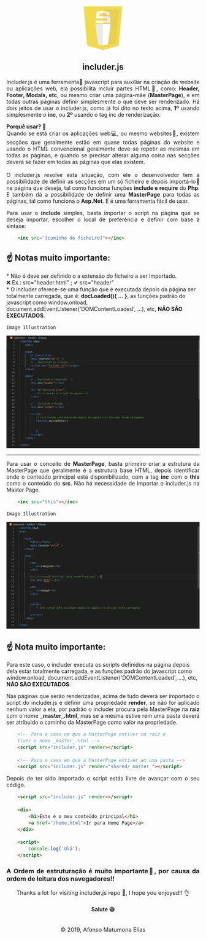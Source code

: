 <p align="center" style="height:120px">
    <img height="120px" src="assets/ico/main_ico.png" />
<p>

<h2 align="center"> includer.js </h2>

<p style="text-align: justify">
    Includer.js é uma ferramenta🔨 javascript para auxiliar na criação de website ou aplicações web, ela possibilita incluir partes HTML📃, como: <b>Header, Footer, Modals, etc</b>, ou mesmo criar uma página-mãe (<b>MasterPage</b>), e em todas outras páginas definir simplesmente o que deve ser renderizado.
    Há dois jeitos de usar o includer.js, como já foi dito no texto acima, <b>1º</b> usando simplesmente o <b>inc</b>, ou <b>2º</b> usando o tag inc de renderização.
</p>

<p style="text-align: justify">
    <b>Porquê usar? 🤔</b><br/>
    Quando se está criar os aplicações web💻, ou mesmo websites📰, existem secções que geralmente estão em quase todas páginas do website e usando o HTML convencional geralmente deve-se repetir as mesmas em todas as páginas, e quando se precisar alterar alguma coisa nas secções deverá se fazer em todas as páginas que elas existem.<br><br>
    O includer.js resolve esta situação, com ele o desenvolvedor tem a possibilidade de definir as secções em um só ficheiro e depois importá-lo📌 na página que deseja, tal como funciona funções <b>include e require</b> do <b>Php</b>. E também dá a possibilidade de definir uma <b>MasterPage</b> para todas as páginas, tal como funciona o <b>Asp.Net</b>. E é uma ferramenta fácil de usar.
</p>

<p style="text-align: justify">
    Para usar o <b>include</b> simples, basta importar o script na página que se deseja importar, escolher o local de preferência e definir com base a sintaxe:
</p>

``` HTML
    <inc src="[caminho do ficheiro]"></inc>
```
<p style="text-align: justify">
    <h2>☝ Notas muito importante:</h2>
    * Não é deve ser definido o a extensão do ficheiro a ser Importado. <br/>❌ Ex.: src="header.html" ; ✔ src="header"<br/> 
    * O includer oferece-se uma função que é executada depois da página ser totalmente carregada, que é: <b>docLoaded(){ ... }</b>, as funções padrão do javascript como window.onload, document.addEventListener('DOMContentLoaded', ...), etc, <b>NÃO SÃO EXECUTADOS</b>.
</p>

    Image Illustration
![Png](assets/ico/eg1.png)

<hr />

<p style="text-align: justify">
    Para usar o conceito de <b>MasterPage</b>, basta primeiro criar a estrutura da MasterPage que geralmente é a estrutura base HTML, depois identificar onde o conteúdo principal está disponibilizado, com a tag <b>inc</b> com o <b>this</b> como o conteúdo do <b>src</b>. Não há necessidade de importar o includer.js na Master Page.
</p>

``` HTML
    <inc src="this"></inc>
```

    Image Illustration
![Png](assets/ico/eg2.png)

<p style="text-align: justify">
    <h2>☝ Nota muito importante:</h2>
    Para este caso, o includer executa os scripts definidos na página depois dela estar totalmente carregada, e as funções padrão do javascript como window.onload, document.addEventListener('DOMContentLoaded', ...), etc, <b>NÃO SÃO EXECUTADOS</b>.
</p>

<p style="text-align: justify">
    Nas páginas que serão renderizadas, acima de tudo deverá ser importado o script do includer.js e definir uma propriedade <b>render</b>, se não for aplicado nenhum valor a ela, por padrão o includer procura pela MasterPage na <b>raiz</b> com o nome <b>_master_.html</b>, mas se a mesma estive rem uma pasta deverá ser atribuido o caminho da MasterPage como valor na propriedade.
</p>

``` HTML
    <!-- Para o caso em que a MasterPage estiver na raiz e 
    tiver o nome _master_.html -->
    <script src="includer.js" render></script>

    <!-- Para o caso em que a MasterPage estiver em uma pasta -->
    <script src="includer.js" render="shared/_master_"></script>
```

<p style="text-align: justify">
    Depois de ter sido importado o script estás livre de avançar com o seu código.
</p>

``` HTML
    <script src="includer.js" render></script>

    <div>
        <h1>Este é o meu conteúdo principal</h1>
        <a href="/home.html">Ir para Home Page</a>
    </div>

    <script>
        console.log('Olá');
    </script>
```

<h3 style="text-align: justify">
    A Ordem de estruturação é muito importante🤞, por causa da ordem de leitura dos navegadores!! 
</h3>

<p align="center" style="font-size:11pt; margin:0;"> 
    Thanks a lot for visiting includer.js repo 🙂, I hope you enjoyed!! 👌<br/>
    <h4 align="center">Salute 😃</h4> 
</p>
<br/>

<p align="center" style="font-size:11pt; margin:0;"> 
    © 2019, Afonso Matumona Elias 
</p>